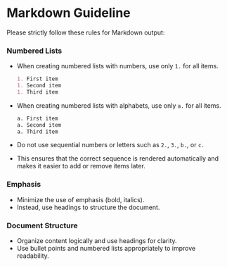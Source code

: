 # Markdown Guideline

Please strictly follow these rules for Markdown output:

### Numbered Lists

- When creating numbered lists with numbers, use only `1.` for all items.
  ```md
  1. First item
  1. Second item
  1. Third item
  ```

- When creating numbered lists with alphabets, use only `a.` for all items.
  ```md
  a. First item
  a. Second item
  a. Third item
  ```

- Do not use sequential numbers or letters such as `2.`, `3.`, `b.`, or `c.`
- This ensures that the correct sequence is rendered automatically and makes it easier to add or remove items later.

### Emphasis

- Minimize the use of emphasis (bold, italics).
- Instead, use headings to structure the document.

### Document Structure

- Organize content logically and use headings for clarity.
- Use bullet points and numbered lists appropriately to improve readability.
